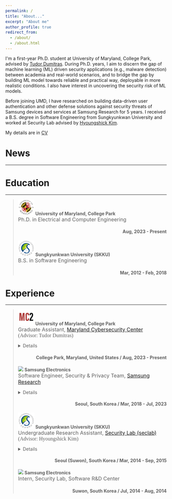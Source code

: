 ```yaml
---
permalink: /
title: "About..."
excerpt: "About me"
author_profile: true
redirect_from: 
  - /about/
  - /about.html
---
```


I'm a first-year Ph.D. student at University of Maryland, College Park, advised by [Tudor Dumitras](https://users.umiacs.umd.edu/~tdumitra/). During Ph.D. years, I aim to discern the gap of machine learning (ML) driven security applications (e.g., malware detection) between academia and real-world scenarios, and to bridge the gap by building ML model towards reliable and practical way, deployable in more realistic conditions. I also have interest in uncovering the security risk of ML models. 

Before joining UMD, I have researched on building data-driven user authentication and other defense solutions against security threats of Samsung devices and services at Samsung Research for 5 years. I received a B.S. degree in Software Engineering from Sungkyunkwan University and worked at Security Lab advised by [Hyoungshick Kim](https://seclab.skku.edu/people/hyoungshick-kim/).

My details are in [CV](../files/newCV_SungsuKwag.pdf)

News
======


------

Education 
======

------

> <img src="../files/university-of-maryland-1.svg" style="width:50px;"> <b>University of Maryland, College Park</b> <br> <font size="3.5"> Ph.D. in Electrical and Computer Engineering </font>
> <h4 align="right"> Aug, 2023 - Present </h4>
>
> <img src="../files/Sungkyunkwan_University_seal.svg.png" style="width:50px;"> <b>Sungkyunkwan University (SKKU)</b> <br> <font size="3.5"> B.S. in Software Engineering </font>
> <h4 align="right"> Mar, 2012 - Feb, 2018 </h4>

Experience
======

------

> <img src="../files/mc2.jpeg" style="width:50px;"> <b>University of Maryland, College Park</b> <br> <font size="3.5"> Graduate Assistant, <a href="https://cyber.umd.edu/">Maryland Cybersecurity Center</a> </font> <br> <font size="3" face="WildWest">(Advisor: Tudor Dumitras)</font>
> <font size="2.5"> <details> <summary>Working on...</summary> - To Be Updated... </details> </font>
> <h4 align="right"> College Park, Maryland, United States / Aug, 2023 - Present </h4>
>
> <img src="../files/720_600_1.avif" style="width:50px;"> <b>Samsung Electronics</b> <br> <font size="3.5"> Software Engineer, Security & Privacy Team, <a href="https://research.samsung.com/">Samsung Research</a> </font>
> <font size="2.5"> <details> <summary>Worked on...</summary> - Research on Continous Multi-Factor Authentication (CMFA) of mobile device <br/> - Research on Voice Assistant security against voice spoofing attack </details> </font>
> <h4 align="right"> Seoul, South Korea / Mar, 2018 - Jul, 2023 </h4>
>
> <img src="../files/Sungkyunkwan_University_seal.svg.png" style="width:50px;"> <b>Sungkyunkwan University (SKKU)</b> <br/> <font size="3.5">  Undergraduate Research Assistant, <a href="https://seclab.skku.edu/">Security Lab (seclab) </a> </font> <br> <font size="3" face="WildWest">(Advisor: Hyoungshick Kim)</font> <br>
> <font size="2.5"> <details> <summary>Worked on...</summary> - Research on practical smudge attack of "Android Pattern Lock" system </details> </font>
> <h4 align="right"> Seoul (Suwon), South Korea / Mar, 2014 - Sep, 2015 </h4>
>
> <img src="../files/720_600_1.avif" style="width:50px;"> <b>Samsung Electronics</b> <br> <font size="3.5"> Intern, Security Lab, Software R&D Center </font>
> <h4 align="right"> Suwon, South Korea / Jul, 2014 - Aug, 2014 </h4>